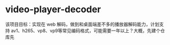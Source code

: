 # video-player-decoder

该项目目标：实现在 web 解码，做到和桌面端差不多的播放器解码能力，计划支持 av1、h265、vp8、vp9等常见编码格式，可能需要一年以上？大概，先建个仓库先
